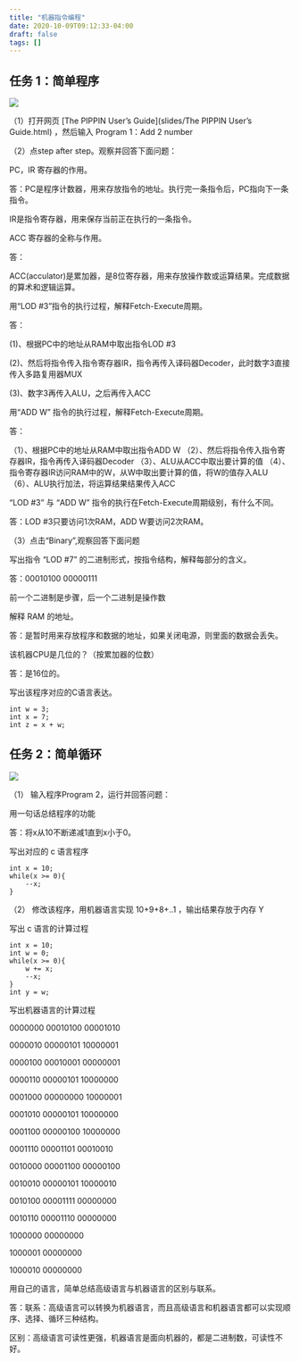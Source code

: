 ```yaml
---
title: "机器指令编程"
date: 2020-10-09T09:12:33-04:00
draft: false
tags: []
---
```


## 任务 1：简单程序

![](http://stugeek.gitee.io/stu-geek/posts/experiment4-image/1.png)

（1）打开网页 [The PIPPIN User’s Guide](slides/The PIPPIN User’s Guide.html) ，然后输入 Program 1：Add 2 number

（2）点step after step。观察并回答下面问题：

PC，IR 寄存器的作用。

答：PC是程序计数器，用来存放指令的地址。执行完一条指令后，PC指向下一条指令。

IR是指令寄存器，用来保存当前正在执行的一条指令。

ACC 寄存器的全称与作用。

答：

ACC(acculator)是累加器，是8位寄存器，用来存放操作数或运算结果。完成数据的算术和逻辑运算。

用“LOD #3”指令的执行过程，解释Fetch-Execute周期。

答：

(1)、根据PC中的地址从RAM中取出指令LOD #3

(2)、然后将指令传入指令寄存器IR，指令再传入译码器Decoder，此时数字3直接传入多路复用器MUX

(3)、数字3再传入ALU，之后再传入ACC

用“ADD W” 指令的执行过程，解释Fetch-Execute周期。

答：

（1）、根据PC中的地址从RAM中取出指令ADD W
（2）、然后将指令传入指令寄存器IR，指令再传入译码器Decoder
（3）、ALU从ACC中取出要计算的值
（4）、指令寄存器IR访问RAM中的W，从W中取出要计算的值，将W的值存入ALU
（6）、ALU执行加法，将运算结果结果传入ACC

“LOD #3” 与 “ADD W” 指令的执行在Fetch-Execute周期级别，有什么不同。

答：LOD #3只要访问1次RAM，ADD W要访问2次RAM。

（3）点击“Binary”,观察回答下面问题

写出指令 “LOD #7” 的二进制形式，按指令结构，解释每部分的含义。

答：00010100 00000111

前一个二进制是步骤，后一个二进制是操作数

解释 RAM 的地址。

答：是暂时用来存放程序和数据的地址，如果关闭电源，则里面的数据会丢失。

该机器CPU是几位的？（按累加器的位数）

答：是16位的。

写出该程序对应的C语言表达。

    int w = 3;
    int x = 7;
    int z = x + w;

## 任务 2：简单循环

![](http://stugeek.gitee.io/stu-geek/posts/experiment4-image/2.png)

（1） 输入程序Program 2，运行并回答问题：

用一句话总结程序的功能

答：将x从10不断递减1直到x小于0。

写出对应的 c 语言程序

    int x = 10;
    while(x >= 0){
        --x;
    }

（2） 修改该程序，用机器语言实现 10+9+8+..1 ，输出结果存放于内存 Y

写出 c 语言的计算过程

    int x = 10;
    int w = 0;
    while(x >= 0){
        w += x;
        --x;
    }
    int y = w;

写出机器语言的计算过程

0000000 00010100 00001010

0000010 00000101 10000001

0000100 00010001 00000001

0000110 00000101 10000000

0001000 00000000 10000001

0001010 00000101 10000000

0001100 00000100 10000000

0001110 00001101 00010010

0010000 00001100 00000100

0010010 00000101 10000010

0010100 00001111 00000000

0010110 00001110 00000000

1000000 00000000

1000001 00000000

1000010 00000000

用自己的语言，简单总结高级语言与机器语言的区别与联系。

答：联系：高级语言可以转换为机器语言，而且高级语言和机器语言都可以实现顺序、选择、循环三种结构。

区别：高级语言可读性更强，机器语言是面向机器的，都是二进制数，可读性不好。